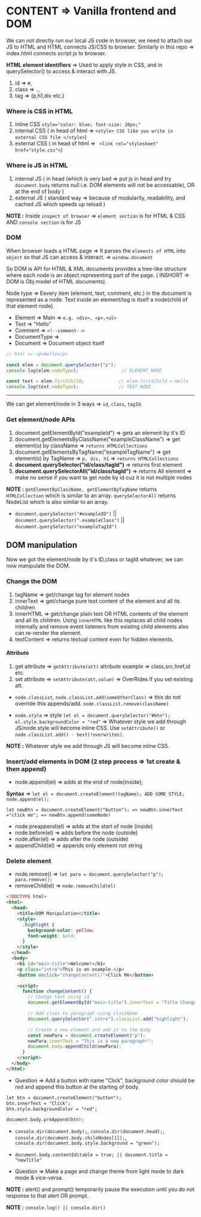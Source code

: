 # CONTENT => Vanilla frontend and DOM

We can not directly run our local JS code in browser, we need to attach our JS to HTML and HTML connects JS/CSS to browser. Similarly in this repo => index.html connects script.js to browser.

**HTML element identifiers** => Used to apply style in CSS, and in querySelector() to access & interact with JS.
1. id      => `#`,
2. class   => `.`,
3. tag     => (p,h1,div etc.)

### Where is CSS in HTML

1. inline CSS           `style="color: blue; font-size: 20px;"` 
2. internal CSS        ( in head of html =>  ```<style> CSS like you write in external CSS file </style>```)
3. external CSS        ( in head of html => ``` <link rel="stylesheet" href="style.css">```)

### Where is JS in HTML

1. internal JS    ( in head (which is very bad => put js in head and try `document.body` returns null i.e. DOM elements will not be accessable), OR at the end of body ) 
2. external JS    ( standard way => because of modularity, readability, and cached JS which speeds up reload )

**NOTE :** Inside `inspect of browser` => `element section` is for HTML & CSS AND `console section` is for JS

### DOM

When browser loads a HTML page => It parses the `elements of HTML` into `object` so that JS can access & interact. => `window.document`  

So DOM is API for HTML & XML documents provides a tree-like structure where each node is an object representing part of the page. ( INSHORT => DOM is Obj model of HTML documents).

Node type  => Eevery item (element, text, comment, etc.) in the document is represented as a node. Text inside an element/tag is itself a node(child of that element node).

- Element          =>  Main => `e.g. <div>, <p>,<ul>`
- Text             =>  "Hello"
- Comment          =>  `<!--comment-->`
- DocumentType     =>  <!DOCTYPE html>
- Document         =>  Document object itself

```js
// html => <p>Hello</p>

const elem = document.querySelector("p");
console.log(elem.nodeType);                // ELEMENT_NODE

const text = elem.firstChild;             // elem.firstChild = Hello
console.log(text.nodeType);               // TEXT_NODE
```

-----

We can get element/node in 3 ways => `id`, `class`, `tagId`.

### Get element/node APIs

1. document.getElementById("exampleId") => gets an element by it's ID
2. document.getElementsByClassName("exampleClassName") => get element(s) by className => `returns HTMLCollections`
3. document.getElementsByTagName("exampleTagName") =>  get element(s) by TagName => `p, div, h1` => `returns HTMLCollections`
4. **document.querySelector("id/class/tagId")** => returns first element
5. **document.querySelectorAll("id/class/tagId")** => returns All element => make no sense if you want to get node by id cuz it is not multiple nodes

**NOTE :** `getElementByClassName, getElementByTagName` returns `HTMLCollection` which is similar to an array. `querySelectorAll` returns NodeList which is also similar to an array.

- `document.querySelector("#exampleID")` || `document.querySelector(".exampleClass")` || `document.querySelector("exampleTagId")`

## DOM manipulation

Now we got the element/node by it's ID,class or tagId whatever, we can now manipulate the DOM.

### Change the DOM

1. tagName => get/change tag for element nodes
2. innerText => get/change pure text content of the element and all its children
3. innerHTML => get/change plain text OR HTML contents of the element and all its children. Using `innerHTML` like this replaces all child nodes internally and remove event listeners from existing child elements also can re-render the element.
4. textContent => returns textual content even for hidden elements.

#### Attribute 

1. get attribute => `getAttribute(att)`   attribute example => class,src,href,id etc.
2. set attribute => `setAttribute(att,value)`  => OverRides if you set existing att.

- `node.classList`, `node.classList.add(someOtherClass)` => this do not override this appends/add. `node.classList.remove(className)`

- `node.style` => style `let el = document.querySelector("#btn"); el.style.backgroundColor = "red"` => Whatever style we add through JS/node.style will become inline CSS. Use `setAttribute()` or `node.classList.add() - best(!overwrites)`.

**NOTE :** Whatever style we add through JS will become inline CSS.

### Insert/add elements in DOM (2 step process => 1st create & then append)

- node.append(el)      => adds at the end of node(inside);
  
**Syntax** => `let el = document.createElement(tagName); ADD SOME STYLE; node.append(el);`

`let newBtn = document.createElement("button"); => newBtn.innerText ="click me"; => newBtn.append(someNode)`

- node.preappend(el)   => adds at the start of node (inside)
- node.before(el)      => adds before the node (outside)
- node.after(el)       => adds after the node (outside)
- appendChild(el)      => appends only element not string

### Delete element
- node.remove()   => `let para = document.querySelector("p"); para.remove();`
- removeChild(el) => `node.removeChild(el)`


```html
<!DOCTYPE html>
<html>
  <head>
    <title>DOM Manipulation</title>
    <style>
      .highlight {
        background-color: yellow;
        font-weight: bold;
      }
    </style>
  </head>
  <body>
    <h1 id="main-title">Welcome!</h1>
    <p class="intro">This is an example.</p>
    <button onclick="changeContent()">Click Me</button>

    <script>
      function changeContent() {
        // Change text using id
        document.getElementById("main-title").innerText = "Title Changed!";

        // Add class to paragraph using className 
        document.querySelector(".intro").classList.add("highlight");

        // Create a new element and add it to the body
        const newPara = document.createElement("p");
        newPara.innerText = "This is a new paragraph!";
        document.body.appendChild(newPara);
      }
    </script>
  </body>
</html>
```

- Question => Add a button with name "Click", background color should be red and append this button at the starting of body.

```html
let btn = document.createElement("button");
btn.innerText = "Click";
btn.style.backgroundColor = "red";

document.body.preAppend(btn);
```

- `console.dir(document.body);`, `console.dir(document.head);`, `console.dir(document.body.chileNodes[1]);`, `console.dir(document.body.style.background = "green");`

- `document.body.contentEditable = true; || document.title = "newTitle"`

- Question => Make a page and change theme from light mode to dark mode & vice-versa.



**NOTE :** alert() and prompt() temporarily pause the execution until you do not response to that alert OR prompt.

**NOTE :** `console.log() || console.dir()`
